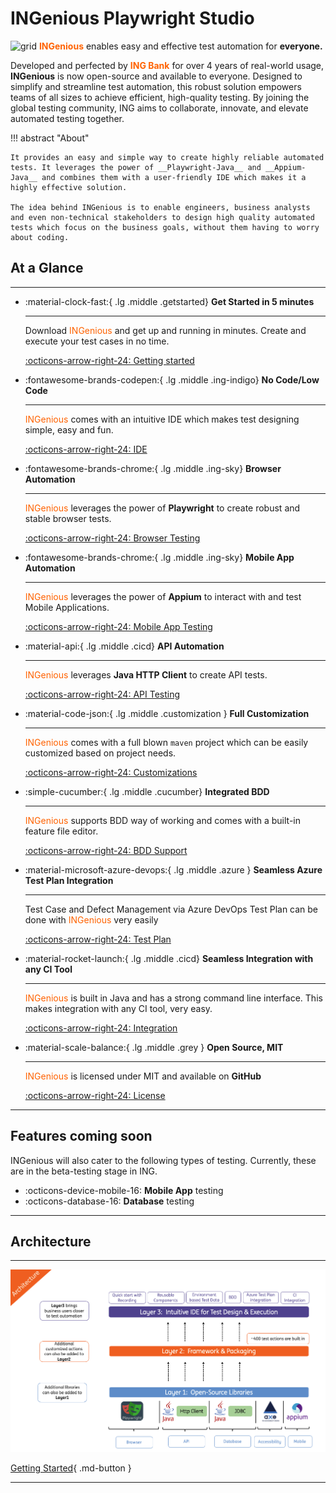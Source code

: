 
# **INGenious Playwright Studio**


<img src="doc_images/favicon.ico" alt="grid" width="40"/> <span style="color:#FF6200;width:100px">**INGenious**</span> enables easy and effective test automation for **everyone.** 



Developed and perfected by <span style="color:#FF6200;width:100px">**ING Bank**</span> for over 4 years of real-world usage, **INGenious** is now open-source and available to everyone. Designed to simplify and streamline test automation, this robust solution empowers teams of all sizes to achieve efficient, high-quality testing. By joining the global testing community, ING aims to collaborate, innovate, and elevate automated testing together.

!!! abstract "About" 

    It provides an easy and simple way to create highly reliable automated tests. It leverages the power of __Playwright-Java__ and __Appium-Java__ and combines them with a user-friendly IDE which makes it a highly effective solution.

    The idea behind INGenious is to enable engineers, business analysts and even non-technical stakeholders to design high quality automated tests which focus on the business goals, without them having to worry about coding.








## At a Glance
-----------------------


<div class="grid cards" markdown>

-   :material-clock-fast:{ .lg .middle .getstarted} __Get Started in 5 minutes__

    ---

    Download <span style="color:#FF6200">INGenious</span> and get up and running in minutes. Create and execute your test cases in no time. 

    [:octicons-arrow-right-24: Getting started](gettingstarted.md)

-   :fontawesome-brands-codepen:{ .lg .middle .ing-indigo} __No Code/Low Code__

    ---

    <span style="color:#FF6200">INGenious</span> comes with an intuitive IDE which makes test designing simple, easy and fun.

    [:octicons-arrow-right-24: IDE](knowyourframework.md)

-   :fontawesome-brands-chrome:{ .lg .middle .ing-sky} __Browser Automation__

    ---

    <span style="color:#FF6200">INGenious</span> leverages the power of **Playwright** to create robust and stable browser tests. 

    [:octicons-arrow-right-24: Browser Testing](browsertesting/)

-   :fontawesome-brands-chrome:{ .lg .middle .ing-sky} __Mobile App Automation__

    ---

    <span style="color:#FF6200">INGenious</span> leverages the power of **Appium** to interact with and test Mobile Applications. 

    [:octicons-arrow-right-24: Mobile App Testing](mobileTesting/)    

-   :material-api:{ .lg .middle .cicd} __API Automation__

    ---

    <span style="color:#FF6200">INGenious</span> leverages **Java HTTP Client** to create API tests.

    [:octicons-arrow-right-24: API Testing](api/)



-   :material-code-json:{ .lg .middle .customization } __Full Customization__

    ---

    <span style="color:#FF6200">INGenious</span> comes with a full blown `maven` project which can be easily customized based on project needs.

    [:octicons-arrow-right-24: Customizations](customizations/)

-   :simple-cucumber:{ .lg .middle .cucumber} __Integrated BDD__

    ---

    <span style="color:#FF6200">INGenious</span> supports BDD way of working and comes with a built-in feature file editor.

    [:octicons-arrow-right-24: BDD Support](bdd/)

-   :material-microsoft-azure-devops:{ .lg .middle .azure } __Seamless Azure Test Plan Integration__

    ---

    Test Case and Defect Management via Azure DevOps Test Plan can be done with <span style="color:#FF6200">INGenious</span> very easily

    [:octicons-arrow-right-24: Test Plan](testplan/)

-   :material-rocket-launch:{ .lg .middle .cicd} __Seamless Integration with any CI Tool__

    ---

    <span style="color:#FF6200">INGenious</span> is built in Java and has a strong command line interface. This makes integration with any CI tool, very easy.

    [:octicons-arrow-right-24: Integration](ci.md)

-   :material-scale-balance:{ .lg .middle .grey  } __Open Source, MIT__

    ---

    <span style="color:#FF6200">INGenious</span>  is licensed under MIT and available on **GitHub**

    [:octicons-arrow-right-24: License](https://github.com/ing-bank/INGenious)




</div>


--------

## Features coming soon

INGenious will also cater to the following types of testing. Currently, these are in the beta-testing stage in ING.

<div class="grid cards" markdown>

- :octicons-device-mobile-16: __Mobile App__ testing
- :octicons-database-16: __Database__ testing

</div>



--------



## Architecture
-----------------------

![architecture](img/architecture/architecture_layers.png "architecture")


[Getting Started](gettingstarted.md){ .md-button }


---------
